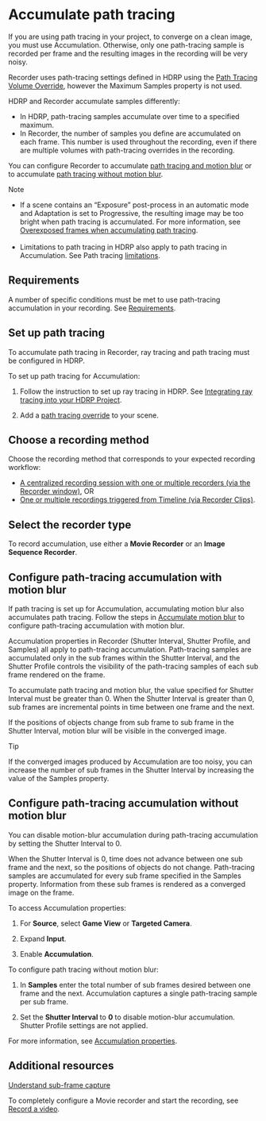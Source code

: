 # Accumulate path tracing

If you are using path tracing in your project, to converge on a clean image, you must use Accumulation. Otherwise, only one path-tracing sample is recorded per frame and the resulting images in the recording will be very noisy.

Recorder uses path-tracing settings defined in HDRP using the [Path Tracing Volume Override](https://docs.unity3d.com/Packages/com.unity.render-pipelines.high-definition@latest/index.html?subfolder=/manual/Ray-Tracing-Path-Tracing.html%23adding-path-tracing-to-a-scene), however the Maximum Samples property is not used.  

HDRP and Recorder accumulate samples differently:
* In HDRP, path-tracing samples accumulate over time to a specified maximum.  
* In Recorder, the number of samples you define are accumulated on each frame. This number is used throughout the recording, even if there are multiple volumes with path-tracing overrides in the recording.

You can configure Recorder to accumulate [path tracing and motion blur](RecordingAccumulationPathTracing.md#configure-path-tracing-accumulation-with-motion-blur) or to accumulate [path tracing without motion blur](RecordingAccumulationPathTracing.md#configure-path-tracing-accumulation-without-motion-blur).

>[!NOTE]
* If a scene contains an “Exposure” post-process in an automatic mode and Adaptation is set to Progressive, the resulting image may be too bright when path tracing is accumulated. For more information, see [Overexposed frames when accumulating path tracing](KnownIssues.md#overexposed-frames-when-accumulating-path-tracing).<br/><br/>
* Limitations to path tracing in HDRP also apply to path tracing in Accumulation. See Path tracing [limitations](https://docs.unity3d.com/Packages/com.unity.render-pipelines.high-definition@latest/index.html?subfolder=/manual/Ray-Tracing-Path-Tracing.html%23limitations).

## Requirements
A number of specific conditions must be met to use path-tracing accumulation in your recording. See [Requirements](RecordingAccumulation.md#requirements).

## Set up path tracing
To accumulate path tracing in Recorder, ray tracing and path tracing must be configured in HDRP.

To set up path tracing for Accumulation:

1. Follow the instruction to set up ray tracing in HDRP. See [Integrating ray tracing into your HDRP Project](https://docs.unity3d.com/Packages/com.unity.render-pipelines.high-definition@latest/index.html?subfolder=/manual/Ray-Tracing-Getting-Started.html%23integrating-ray-tracing-into-your-hdrp-project).

2. Add a [path tracing override](https://docs.unity3d.com/Packages/com.unity.render-pipelines.high-definition@latest/index.html?subfolder=/manual/Ray-Tracing-Path-Tracing.html?q=Path%23adding-path-tracing-to-a-scene) to your scene.

## Choose a recording method

Choose the recording method that corresponds to your expected recording workflow:
* [A centralized recording session with one or multiple recorders (via the Recorder window)](get-started-recorder-window.md), OR
* [One or multiple recordings triggered from Timeline (via Recorder Clips)](get-started-timeline-track.md).

## Select the recorder type

To record accumulation, use either a **Movie Recorder** or an **Image Sequence Recorder**.

## Configure path-tracing accumulation with motion blur

If path tracing is set up for Accumulation, accumulating motion blur also accumulates path tracing. Follow the steps in [Accumulate motion blur](RecordingAccumulationMotionBlur.md) to configure path-tracing accumulation with motion blur.

Accumulation properties in Recorder (Shutter Interval, Shutter Profile, and Samples) all apply to path-tracing accumulation. Path-tracing samples are accumulated only in the sub frames within the Shutter Interval, and the Shutter Profile controls the visibility of the path-tracing samples of each sub frame rendered on the frame.

To accumulate path tracing and motion blur, the value specified for Shutter Interval must be greater than 0.  When the Shutter Interval is greater than 0, sub frames are incremental points in time between one frame and the next.

If the positions of objects change from sub frame to sub frame in the Shutter Interval, motion blur will be visible in the converged image.

>[!TIP]
>If the converged images produced by Accumulation are too noisy, you can increase the number of sub frames in the Shutter Interval by increasing the value of the Samples property.

## Configure path-tracing accumulation without motion blur

You can disable motion-blur accumulation during path-tracing accumulation by setting the Shutter Interval to 0.

When the Shutter Interval is 0, time does not advance between one sub frame and the next, so the positions of objects do not change. Path-tracing samples are accumulated for every sub frame specified in the Samples property. Information from these sub frames is rendered as a converged image on the frame.

To access Accumulation properties:

1. For **Source**, select **Game View** or **Targeted Camera**.

2. Expand **Input**.

3. Enable **Accumulation**.

To configure path tracing without motion blur:

1.  In **Samples** enter the total number of sub frames desired between one frame and the next. Accumulation captures a single path-tracing sample per sub frame.

2. Set the **Shutter Interval** to **0** to disable motion-blur accumulation. Shutter Profile settings are not applied.

For more information, see [Accumulation properties](RecorderAccumulationProperties.md).

## Additional resources

[Understand sub-frame capture](RecorderAccumulationUnderstandSubFrameCapture.md)

To completely configure a Movie recorder and start the recording, see [Record a video](recordingVideo.md).
